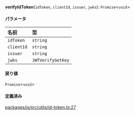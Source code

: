 **verifyIdToken**(`idToken`, `clientId`, `issuer`, `jwks`): `Promise`<`void`\>

#### パラメータ

| 名前         | 型                |
| :--------- | :---------------- |
| `idToken`  | `string`          |
| `clientId` | `string`          |
| `issuer`   | `string`          |
| `jwks`     | `JWTVerifyGetKey` |

#### 戻り値

`Promise`<`void`\>

#### 定義済み

[packages/js/src/utils/id-token.ts:27](https://github.com/logto-io/js/blob/f0f78e6/packages/js/src/utils/id-token.ts#L27)